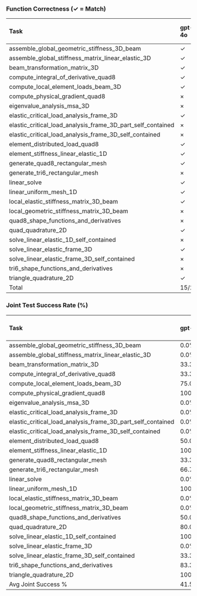### Function Correctness (✓ = Match)

| Task                                                        | gpt-4o   | gpt-5   | gemini-1.5-flash   | gemini-2.5-pro   | claude-3-5   | claude-sonnet-4   | claude-opus-4.1   | deepseek-chat   | deepseek-reasoner   |
|:------------------------------------------------------------|:---------|:--------|:-------------------|:-----------------|:-------------|:------------------|:------------------|:----------------|:--------------------|
| assemble_global_geometric_stiffness_3D_beam                 | ✓        | ×       | ×                  | ×                | ✓            | ✓                 | ×                 | ✓               | ×                   |
| assemble_global_stiffness_matrix_linear_elastic_3D          | ✓        | ×       | ×                  | ✓                | ✓            | ✓                 | ✓                 | ✓               | ✓                   |
| beam_transformation_matrix_3D                               | ✓        | ×       | ×                  | ×                | ×            | ✓                 | ✓                 | ×               | ×                   |
| compute_integral_of_derivative_quad8                        | ✓        | ×       | ×                  | ✓                | ✓            | ✓                 | ✓                 | ✓               | ✓                   |
| compute_local_element_loads_beam_3D                         | ✓        | ×       | ×                  | ✓                | ✓            | ✓                 | ✓                 | ✓               | ✓                   |
| compute_physical_gradient_quad8                             | ×        | ×       | ×                  | ×                | ×            | ×                 | ✓                 | ×               | ✓                   |
| eigenvalue_analysis_msa_3D                                  | ×        | ×       | ×                  | ×                | ×            | ×                 | ×                 | ×               | ×                   |
| elastic_critical_load_analysis_frame_3D                     | ✓        | ✓       | ×                  | ✓                | ✓            | ✓                 | ✓                 | ✓               | ✓                   |
| elastic_critical_load_analysis_frame_3D_part_self_contained | ×        | ×       | ×                  | ×                | ×            | ×                 | ×                 | ×               | ×                   |
| elastic_critical_load_analysis_frame_3D_self_contained      | ×        | ×       | ×                  | ×                | ×            | ×                 | ×                 | ×               | ×                   |
| element_distributed_load_quad8                              | ✓        | ✓       | ×                  | ✓                | ✓            | ✓                 | ✓                 | ×               | ×                   |
| element_stiffness_linear_elastic_1D                         | ✓        | ×       | ×                  | ×                | ✓            | ✓                 | ✓                 | ✓               | ✓                   |
| generate_quad8_rectangular_mesh                             | ✓        | ✓       | ×                  | ✓                | ✓            | ✓                 | ✓                 | ✓               | ✓                   |
| generate_tri6_rectangular_mesh                              | ×        | ✓       | ×                  | ✓                | ×            | ✓                 | ✓                 | ✓               | ✓                   |
| linear_solve                                                | ✓        | ×       | ×                  | ✓                | ×            | ×                 | ✓                 | ×               | ✓                   |
| linear_uniform_mesh_1D                                      | ✓        | ×       | ×                  | ✓                | ✓            | ✓                 | ✓                 | ✓               | ✓                   |
| local_elastic_stiffness_matrix_3D_beam                      | ✓        | ×       | ×                  | ✓                | ✓            | ✓                 | ✓                 | ✓               | ✓                   |
| local_geometric_stiffness_matrix_3D_beam                    | ×        | ×       | ×                  | ×                | ×            | ×                 | ×                 | ×               | ×                   |
| quad8_shape_functions_and_derivatives                       | ×        | ×       | ×                  | ✓                | ×            | ×                 | ×                 | ✓               | ✓                   |
| quad_quadrature_2D                                          | ✓        | ×       | ×                  | ✓                | ×            | ×                 | ×                 | ×               | ×                   |
| solve_linear_elastic_1D_self_contained                      | ×        | ×       | ×                  | ✓                | ×            | ×                 | ✓                 | ×               | ×                   |
| solve_linear_elastic_frame_3D                               | ✓        | ×       | ×                  | ✓                | ✓            | ✓                 | ✓                 | ✓               | ✓                   |
| solve_linear_elastic_frame_3D_self_contained                | ×        | ×       | ×                  | ×                | ×            | ×                 | ×                 | ×               | ×                   |
| tri6_shape_functions_and_derivatives                        | ×        | ×       | ×                  | ✓                | ✓            | ×                 | ✓                 | ✓               | ✓                   |
| triangle_quadrature_2D                                      | ✓        | ✓       | ×                  | ✓                | ✓            | ✓                 | ✓                 | ×               | ✓                   |
| Total                                                       | 15/25    | 5/25    | 0/25               | 16/25            | 13/25        | 14/25             | 17/25             | 13/25           | 15/25               |

### Joint Test Success Rate (%)

| Task                                                        | gpt-4o   | gpt-5   | gemini-1.5-flash   | gemini-2.5-pro   | claude-3-5   | claude-sonnet-4   | claude-opus-4.1   | deepseek-chat   | deepseek-reasoner   |
|:------------------------------------------------------------|:---------|:--------|:-------------------|:-----------------|:-------------|:------------------|:------------------|:----------------|:--------------------|
| assemble_global_geometric_stiffness_3D_beam                 | 0.0%     | –       | –                  | –                | 0.0%         | 0.0%              | 0.0%              | 0.0%            | 0.0%                |
| assemble_global_stiffness_matrix_linear_elastic_3D          | 0.0%     | –       | –                  | 100.0%           | 0.0%         | 100.0%            | 100.0%            | 0.0%            | 0.0%                |
| beam_transformation_matrix_3D                               | 33.3%    | –       | –                  | –                | 33.3%        | 33.3%             | –                 | 33.3%           | 66.7%               |
| compute_integral_of_derivative_quad8                        | 33.3%    | –       | –                  | 66.7%            | 66.7%        | 66.7%             | 66.7%             | 66.7%           | 66.7%               |
| compute_local_element_loads_beam_3D                         | 75.0%    | –       | –                  | 50.0%            | 75.0%        | 75.0%             | 0.0%              | 75.0%           | 50.0%               |
| compute_physical_gradient_quad8                             | 100.0%   | –       | –                  | 100.0%           | 100.0%       | 100.0%            | 100.0%            | 100.0%          | 100.0%              |
| eigenvalue_analysis_msa_3D                                  | 0.0%     | –       | –                  | 0.0%             | 0.0%         | 0.0%              | 0.0%              | 0.0%            | 0.0%                |
| elastic_critical_load_analysis_frame_3D                     | 0.0%     | 0.0%    | –                  | –                | 0.0%         | –                 | –                 | –               | –                   |
| elastic_critical_load_analysis_frame_3D_part_self_contained | 0.0%     | –       | –                  | –                | 0.0%         | –                 | –                 | –               | –                   |
| elastic_critical_load_analysis_frame_3D_self_contained      | 0.0%     | –       | –                  | 0.0%             | 0.0%         | –                 | –                 | –               | –                   |
| element_distributed_load_quad8                              | 50.0%    | 50.0%   | –                  | 100.0%           | 100.0%       | 50.0%             | 100.0%            | 100.0%          | 100.0%              |
| element_stiffness_linear_elastic_1D                         | 100.0%   | –       | –                  | 0.0%             | 100.0%       | 100.0%            | 100.0%            | 100.0%          | 100.0%              |
| generate_quad8_rectangular_mesh                             | 33.3%    | 100.0%  | –                  | 100.0%           | 100.0%       | 100.0%            | 66.7%             | 66.7%           | 66.7%               |
| generate_tri6_rectangular_mesh                              | 66.7%    | 66.7%   | –                  | 100.0%           | 66.7%        | 100.0%            | –                 | 33.3%           | 66.7%               |
| linear_solve                                                | 0.0%     | –       | –                  | –                | 0.0%         | 50.0%             | 0.0%              | 0.0%            | 50.0%               |
| linear_uniform_mesh_1D                                      | 100.0%   | –       | –                  | 100.0%           | 100.0%       | 100.0%            | 100.0%            | 100.0%          | 100.0%              |
| local_elastic_stiffness_matrix_3D_beam                      | 0.0%     | –       | –                  | –                | 0.0%         | 0.0%              | –                 | –               | –                   |
| local_geometric_stiffness_matrix_3D_beam                    | 0.0%     | –       | –                  | –                | 50.0%        | –                 | –                 | –               | –                   |
| quad8_shape_functions_and_derivatives                       | 50.0%    | –       | –                  | –                | 83.3%        | 100.0%            | 100.0%            | 100.0%          | 66.7%               |
| quad_quadrature_2D                                          | 80.0%    | –       | –                  | 80.0%            | 60.0%        | 100.0%            | 100.0%            | 100.0%          | 100.0%              |
| solve_linear_elastic_1D_self_contained                      | 100.0%   | –       | –                  | 100.0%           | 100.0%       | 100.0%            | –                 | 50.0%           | 100.0%              |
| solve_linear_elastic_frame_3D                               | 0.0%     | –       | –                  | 100.0%           | 100.0%       | 50.0%             | 100.0%            | 50.0%           | 100.0%              |
| solve_linear_elastic_frame_3D_self_contained                | 33.3%    | –       | –                  | 100.0%           | 100.0%       | 66.7%             | 100.0%            | 66.7%           | 33.3%               |
| tri6_shape_functions_and_derivatives                        | 83.3%    | –       | –                  | 100.0%           | 50.0%        | 100.0%            | 100.0%            | 50.0%           | 100.0%              |
| triangle_quadrature_2D                                      | 100.0%   | 100.0%  | –                  | 40.0%            | 40.0%        | 40.0%             | 40.0%             | 40.0%           | 100.0%              |
| Avg Joint Success %                                         | 41.5%    | 12.7%   | 0.0%               | 49.5%            | 53.0%        | 57.3%             | 46.9%             | 45.3%           | 54.7%               |

